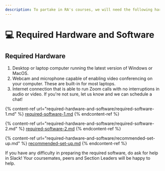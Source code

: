 ```yaml
---
description: To partake in RA's courses, we will need the following hardware and software.
---
```


# 💻 Required Hardware and Software

## Required Hardware

1. Desktop or laptop computer running the latest version of Windows or MacOS.
2. Webcam and microphone capable of enabling video conferencing on your computer. These are built-in for most laptops.
3. Internet connection that is able to run Zoom calls with no interruptions in audio or video. If you're not sure, let us know and we can schedule a chat!

{% content-ref url="required-hardware-and-software/required-software-1.md" %}
[required-software-1.md](required-hardware-and-software/required-software-1.md)
{% endcontent-ref %}

{% content-ref url="required-hardware-and-software/required-software-2.md" %}
[required-software-2.md](required-hardware-and-software/required-software-2.md)
{% endcontent-ref %}

{% content-ref url="required-hardware-and-software/recommended-set-up.md" %}
[recommended-set-up.md](required-hardware-and-software/recommended-set-up.md)
{% endcontent-ref %}



If you have any difficulty in preparing the required software, do ask for help in Slack! Your coursemates, peers and Section Leaders will be happy to help.



